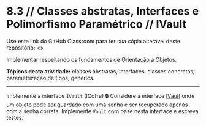 # 8.3 // Classes abstratas, Interfaces e Polimorfismo Paramétrico // IVault

Use este link do GitHub Classroom para ter sua cópia alterável deste repositório: <>

Implementar respeitando os fundamentos de Orientação a Objetos.

**Tópicos desta atividade:** classes abstratas, interfaces, classes concretas, parametrização de tipos, generics.

---

Implemente a interface `IVault` (ICofre) 🔒 Considere a interface [IVault](src/util/IVault.java) onde um objeto pode ser guardado com uma senha e ser recuperado apenas com a senha correta. Implemente `Vault` com base nesta interface e escreva testes.

